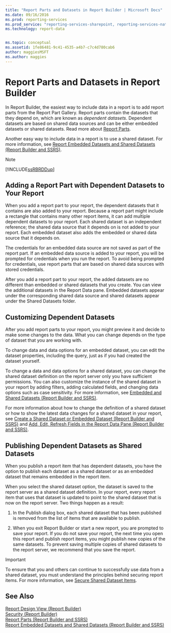 ```yaml
---
title: "Report Parts and Datasets in Report Builder | Microsoft Docs"
ms.date: 09/16/2016
ms.prod: reporting-services
ms.prod_service: "reporting-services-sharepoint, reporting-services-native"
ms.technology: report-data


ms.topic: conceptual
ms.assetid: 1fe86481-9c41-4535-a4b7-c7c4d780cab6
author: maggiesMSFT
ms.author: maggies
---
```

# Report Parts and Datasets in Report Builder
  In Report Builder, the easiest way to include data in a report is to add report parts from the Report Part Gallery. Report parts contain the datasets that they depend on, which are known as *dependent datasets*. Dependent datasets are based on shared data sources and can be either embedded datasets or shared datasets. Read more about [Report Parts](../../reporting-services/report-design/report-parts-report-builder-and-ssrs.md).  
  
 Another easy way to include data in a report is to use a shared dataset. For more information, see [Report Embedded Datasets and Shared Datasets &#40;Report Builder and SSRS&#41;](../../reporting-services/report-data/report-embedded-datasets-and-shared-datasets-report-builder-and-ssrs.md).  
  
> [!NOTE]  
>  [!INCLUDE[ssRBRDDup](../../includes/ssrbrddup-md.md)]  
  
##  <a name="Adding"></a> Adding a Report Part with Dependent Datasets to Your Report  
 When you add a report part to your report, the dependent datasets that it contains are also added to your report. Because a report part might include a rectangle that contains many other report items, it can add multiple dependent datasets to your report. Each shared dataset is an independent reference; the shared data source that it depends on is not added to your report. Each embedded dataset also adds the embedded or shared data source that it depends on.  
  
 The credentials for an embedded data source are not saved as part of the report part. If an embedded data source is added to your report, you will be prompted for credentials when you run the report. To avoid being prompted for credentials, use report parts that are based on shared data sources with stored credentials.  
  
 After you add a report part to your report, the added datasets are no different than embedded or shared datasets that you create. You can view the additional datasets in the Report Data pane. Embedded datasets appear under the corresponding shared data source and shared datasets appear under the Shared Datasets folder.  
  
##  <a name="Customizing"></a> Customizing Dependent Datasets  
 After you add report parts to your report, you might preview it and decide to make some changes to the data. What you can change depends on the type of dataset that you are working with.  
  
 To change data and data options for an embedded dataset, you can edit the dataset properties, including the query, just as if you had created the dataset yourself.  
  
 To change a data and data options for a shared dataset, you can change the shared dataset definition on the report server only you have sufficient permissions. You can also customize the instance of the shared dataset in your report by adding filters, adding calculated fields, and changing data options such as case sensitivity. For more information, see [Embedded and Shared Datasets &#40;Report Builder and SSRS&#41;](../../reporting-services/report-data/embedded-and-shared-datasets-report-builder-and-ssrs.md).  
  
 For more information about how to change the definition of a shared dataset or how to show the latest data changes for a shared dataset in your report, see [Create a Shared Dataset or Embedded Dataset &#40;Report Builder and SSRS&#41;](../../reporting-services/report-data/create-a-shared-dataset-or-embedded-dataset-report-builder-and-ssrs.md) and [Add, Edit, Refresh Fields in the Report Data Pane &#40;Report Builder and SSRS&#41;](../../reporting-services/report-data/add-edit-refresh-fields-in-the-report-data-pane-report-builder-and-ssrs.md).  
  
##  <a name="Publishing"></a> Publishing Dependent Datasets as Shared Datasets  
 When you publish a report item that has dependent datasets, you have the option to publish each dataset as a shared dataset or as an embedded dataset that remains embedded in the report item.  
  
 When you select the shared dataset option, the dataset is saved to the report server as a shared dataset definition. In your report, every report item that uses that dataset is updated to point to the shared dataset that is now on the report server. Two things happen as a result:  
  
1.  In the Publish dialog box, each shared dataset that has been published is removed from the list of items that are available to publish.  
  
2.  When you exit Report Builder or start a new report, you are prompted to save your report. If you do not save your report, the next time you open this report and publish report items, you might publish new copies of the same datasets. To prevent saving multiple copies of shared datasets to the report server, we recommend that you save the report.  
  
> [!IMPORTANT]  
>  To ensure that you and others can continue to successfully use data from a shared dataset, you must understand the principles behind securing report items. For more information, see [Secure Shared Dataset Items](../../reporting-services/security/secure-shared-dataset-items.md).  
  
## See Also  
 [Report Design View &#40;Report Builder&#41;](../../reporting-services/report-builder/report-design-view-report-builder.md)   
 [Security &#40;Report Builder&#41;](../../reporting-services/report-builder/security-report-builder.md)   
 [Report Parts &#40;Report Builder and SSRS&#41;](../../reporting-services/report-design/report-parts-report-builder-and-ssrs.md)   
 [Report Embedded Datasets and Shared Datasets &#40;Report Builder and SSRS&#41;](../../reporting-services/report-data/report-embedded-datasets-and-shared-datasets-report-builder-and-ssrs.md)  
  
  

